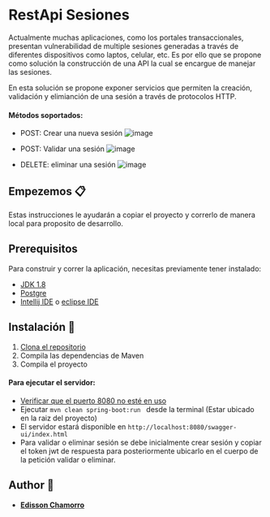 # RestApi Sesiones

Actualmente muchas aplicaciones, como los portales transaccionales, presentan vulnerabilidad de multiple sesiones generadas a través de diferentes
dispositivos como laptos, celular, etc. Es por ello que se propone como solución la construcción de una API la cual se encargue de manejar las 
sesiones.

En esta solución se propone exponer servicios que permiten la creación, validación y elimianción de una sesión a través de protocolos HTTP.

#### Métodos soportados:

* POST: Crear una nueva sesión
![image](https://user-images.githubusercontent.com/71468355/224379055-d0cb1248-9b59-4521-a71d-76450a6a9b9a.png)


* POST: Validar una sesión
![image](https://user-images.githubusercontent.com/71468355/224379170-543247bc-e0a3-4ee4-b637-a48044e9e3d8.png)


* DELETE: eliminar una sesión
![image](https://user-images.githubusercontent.com/71468355/224379104-90dbc16b-0ec8-47e2-9a4e-ce8738283d77.png)


## Empezemos :clipboard:

Estas instrucciones le ayudarán a copiar el proyecto y correrlo de manera local para proposito de desarrollo.

## Prerequisitos

Para construir y correr la aplicación, necesitas previamente tener instalado:

- [JDK 1.8](http://www.oracle.com/technetwork/java/javase/downloads/jdk8-downloads-2133151.html)
- [Postgre](https://www.solvetic.com/tutoriales/article/7676-como-instalar-postgresql-en-windows-10/)
- [Intellij IDE](https://support.academicsoftware.eu/hc/es/articles/360006978997-C%C3%B3mo-instalar-IntelliJ-IDEA-Community-Edition) o [eclipse IDE](https://tutobasico.com/instalar-eclipse-windows/)


## Instalación :wrench:

1. [Clona el repositorio](https://docs.github.com/es/repositories/creating-and-managing-repositories/cloning-a-repository)
2. Compila las dependencias de Maven
3. Compila el proyecto

#### Para ejecutar el servidor:
* [Verificar que el puerto 8080 no esté en uso](https://www.ionos.es/digitalguide/servidores/seguridad/puertos-abiertos/#:~:text=Si%20quieres%20comprobar%20los%20puertos,no%20se%20est%C3%A1n%20conectando%20actualmente.)
* Ejecutar `mvn clean spring-boot:run ` desde la terminal (Estar ubicado en la raiz del proyecto)
* El servidor estará disponible en `http://localhost:8080/swagger-ui/index.html`
* Para validar o eliminar sesión se debe inicialmente crear sesión y copiar el token jwt de respuesta
para posteriormente ubicarlo en el cuerpo de la petición validar o eliminar.

## Author :pencil:

* **[Edisson Chamorro](https://github.com/edissonchamorroc)**
